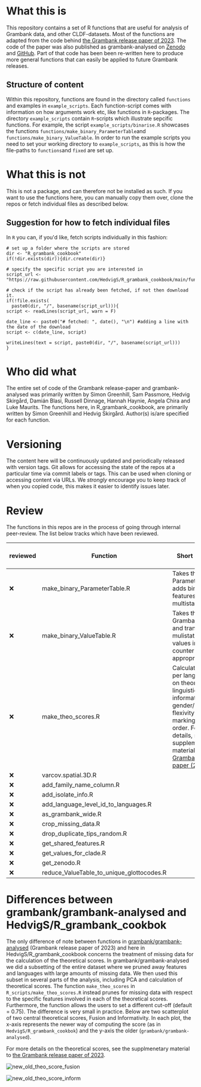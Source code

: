 # What this is

This repository contains a set of R functions that are useful for analysis of Grambank data, and other CLDF-datasets. Most of the functions are adapted from the code behind [the Grambank release paper of 2023](https://www.science.org/doi/10.1126/sciadv.adg6175). The code of the paper was also published as grambank-analysed on [Zenodo](https://zenodo.org/doi/10.5281/zenodo.7740821) and [GitHub](https://github.com/grambank/grambank-analysed/tree/v1.0/R_grambank). Part of that code has been been re-written here to produce more general functions that can easily be applied to future Grambank releases.

## Structure of content
Within this repository, functions are found in the directory called `functions` and examples in `example_scripts`. Each function-script comes with information on how arguments work etc, like functions in `R`-packages. The directory `example_scripts` contain `R`-scripts which illustrate sepcific functions. For example, the script `example_scripts/binarise.R` showcases the functions `functions/make_binary_ParameterTable`and `functions/make_binary_ValueTable`. In order to run the example scripts you need to set your working directory to `example_scripts`, as this is how the file-paths to `functions`and `fixed` are set up.

# What this is not

This is not a package, and can therefore not be installed as such. If you want to use the functions here, you can manually copy them over, clone the repos or fetch individual files as described below.

## Suggestion for how to fetch individual files

In `R` you can, if you'd like, fetch scripts individually in this fashion:

```
# set up a folder where the scripts are stored
dir <- "R_grambank_cookbook"
if(!dir.exists(dir)){dir.create(dir)}

# specify the specific script you are interested in
script_url <- "https://raw.githubusercontent.com/HedvigS/R_grambank_cookbook/main/functions/add_family_name_column.R"

# check if the script has already been fetched, if not then download it.
if(!file.exists(
  paste0(dir, "/", basename(script_url))){
script <- readLines(script_url, warn = F)

date_line <- paste0("# fetched: ", date(), "\n") #adding a line with the date of the download
script <- c(date_line, script)

writeLines(text = script, paste0(dir, "/", basename(script_url)))
}

```
# Who did what

The entire set of code of the Grambank release-paper and grambank-analysed was primarily written by Simon Greenhill, Sam Passmore, Hedvig Skirgård, Damián Blasi, Russell Dinnage, Hannah Haynie, Angela Chira and Luke Maurits. The functions here, in R_grambank_cookbook, are primarily written by Simon Greenhill and Hedvig Skirgård. Author(s) is/are specified for each function.

# Versioning

The content here will be continuously updated and periodically released with version tags. Git allows for accessing the state of the repos at a particular time via commit labels or tags. This can be used when cloning or accessing content via URLs. We _strongly_ encourage you to keep track of when you copied code, this makes it easier to identify issues later.

# Review
The functions in this repos are in the process of going through internal peer-review. The list below tracks which have been reviewed.



|reviewed | Function | Short description | example scripts | Review Pull Request | Reviewer | 
| -- | --| --| --| -- |-- |
| :x: |make_binary_ParameterTable.R| Takes the Grambank ParameterTable and adds binarised features for the multistate-features. | [example_scripts/binarise.R](https://github.com/HedvigS/R_grambank_cookbook/blob/main/example_scripts/binarise.R) |[PR](https://github.com/dlce-eva/papers/pull/7)|Olena Shcherbakova|
| :x: |make_binary_ValueTable.R|Takes the GrambankValueTable and transforms mulistate feature values into binarised counter parts appropraitely.|[example_scripts/binarise.R](https://github.com/HedvigS/R_grambank_cookbook/blob/main/example_scripts/binarise.R)|[PR](https://github.com/dlce-eva/papers/pull/7)|Olena Shcherbakova|
| :x: |make_theo_scores.R|Calculates metrics per language based on theoretical linguistics: fusion, informativity, gender/noun class, flexivity, locus of marking and word order. For more details, see supplementary material of the [Grambank release paper (2023)](https://www.science.org/doi/10.1126/sciadv.adg6175) |[example_scripts/theo_scores.R](https://github.com/HedvigS/R_grambank_cookbook/blob/main/example_scripts/theo_scores.R)|[PR](https://github.com/dlce-eva/papers/pull/7)|Olena Shcherbakova|
| :x: |varcov.spatial.3D.R|
| :x: |add_family_name_column.R|
| :x: |add_isolate_info.R|
| :x: |add_language_level_id_to_languages.R|
| :x: |as_grambank_wide.R|
| :x: |crop_missing_data.R|
| :x: |drop_duplicate_tips_random.R|
| :x: |get_shared_features.R|
| :x: |get_values_for_clade.R|
| :x: |get_zenodo.R|
| :x: |reduce_ValueTable_to_unique_glottocodes.R|

# Differences between grambank/grambank-analysed and HedvigS/R_grambank_cookbok

The only difference of note between functions in [grambank/grambank-analysed](https://github.com/grambank/grambank-analysed/) (Grambank release paper of 2023) and here in HedvigS/R_grambank_cookbook concerns the treatment of missing data for the calculation of the theoretical scores. In grambank/grambank-analysed we did a subsetting of the entire dataset where we pruned away features and languages with large amounts of missing data. We then used this subset in several parts of the analysis, including PCA and calculation of theoretical scores. The function `make_theo_scores` in `R_scripts/make_theo_scores.R` instead prunes for missing data with respect to the specific features involved in each of the theoretical scores. Furthermore, the function allows the users to set a different cut-off (default = 0.75). The difference is very small in practice. Below are two scatterplot of two central theoretical scores, Fusion and Informativity. In each plot, the x-axis represents the newer way of computing the score (as in `HedvigS/R_grambank_cookbok`) and the y-axis the older (`grambank/grambank-analysed`).

For more details on the theoretical scores, see the supplmenetary material to [the Grambank release paper of 2023](https://www.science.org/doi/10.1126/sciadv.adg6175).

![new_old_theo_score_fusion](https://github.com/HedvigS/R_grambank_cookbook/assets/5327845/b187b78a-6175-4494-8ae5-499efa96887d)

![new_old_theo_score_inform](https://github.com/HedvigS/R_grambank_cookbook/assets/5327845/9e9237d8-b7f5-4dc2-b82e-5d488e152965)
